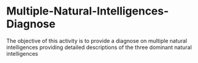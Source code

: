 # Multiple-Natural-Intelligences-Diagnose
The objective of this activity is to provide a diagnose on multiple natural intelligences providing detailed descriptions of the three dominant natural intelligences
